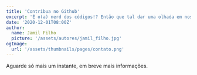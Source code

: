 ```yaml
---
title: 'Contribua no Github'
excerpt: 'É o(a) nerd dos códigos!? Então que tal dar uma olhada em nossos repositórios no Github e nos ajudar a implementar novas funcionalidades?'
date: '2020-12-01T08:00Z'
author:
  name: Jamil Filho
  picture: '/assets/autores/jamil_filho.jpg'
ogImage:
  url: '/assets/thumbnails/pages/contato.png'
---
```


Aguarde só mais um instante, em breve mais informações.